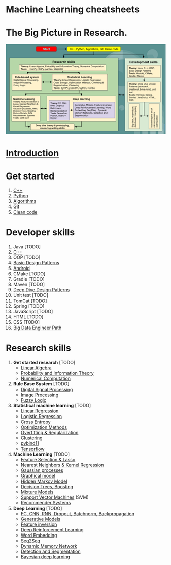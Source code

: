 # Machine Learning cheatsheets

# The Big Picture in Research.

![](images/The_Big_Picture_in_Research.svg "The Big Picture")

# [**Introduction**](https://www.notion.so/ideasbox/Introduction-5cf821f1ef1a41528791b82fe00f7d2b)

# **Get started**

1. [C++](https://www.notion.so/ideasbox/C-612821ddaa2b4f59b14ac93a7cbcf928)
2. [Python](https://www.notion.so/ideasbox/Python-e602ce66477642c9b5b245704e6cd386)
3. [Algorithms](https://www.notion.so/ideasbox/Algorithms-5624a4c3ba124151a66b5dba1944de76)
4. [Git](https://www.notion.so/ideasbox/Git-5fedcde8e0724758acf03dba9f20e55c)
5. [Clean code](https://www.notion.so/ideasbox/Clean-Code-1528cf41e0ce4a4cace7f1081e2336c6)

# **Developer skills**

1. Java [TODO]
2. [C++](https://www.notion.so/ideasbox/C-612821ddaa2b4f59b14ac93a7cbcf928)
3. OOP [TODO]
4. [Basic Design Patterns](https://www.notion.so/ideasbox/Basic-Design-Patterns-60543b66501443b68ed952028d9ebed8)
5. [Android](https://www.notion.so/ideasbox/Android-8e776458c7024f06b5552290c34f2391)
6. CMake [TODO]
7. Gradle [TODO]
8. Maven [TODO]
9. [Deep Dive  Design Patterns](https://www.notion.so/ideasbox/Deep-Dive-Design-Patterns-2177fec1095e4503aa6bcdd690dc861b)
10. Unit test [TODO]
11. TomCat [TODO]
12. Spring [TODO]
13. JavaScript [TODO]
14. HTML [TODO]
15. CSS [TODO]
16. [Big Data Engineer Path](https://www.notion.so/ideasbox/Big-Data-Engineer-Path-b072c0a9de0f4cbea9feeba97b48032a)

# **Research skills**

1. **Get started research** [TODO]
    - [Linear Algebra](https://www.notion.so/ideasbox/Linear-Algebra-26c6fe5dc62545658664a0419c2f2f77)
    - [Probability and Information Theory](https://www.notion.so/ideasbox/Probability-and-Information-Theory-a67ec2ba7a904f31bf1efce4f3ec509c)
    - [Numerical Computation](https://www.notion.so/ideasbox/Numerical-Computation-a0f5bd83d1fe4589918c609e43c63ccd)
2. **Rule Base System** [TODO]
    - [Digital Signal Processing](https://www.notion.so/ideasbox/Digital-Signal-Processing-58243d25e39b4aa7a2307272b9341fd0)
    - [Image Processing](https://www.notion.so/ideasbox/Image-Processing-f18d47416d744a51b4de874c9565cf11)
    - [Fuzzy Logic](https://www.notion.so/ideasbox/Fuzzy-Logic-c371692f3cfb4d10818669c0244b7115)
3. **Statistical machine learning** [TODO]
    - [Linear Regression](https://www.notion.so/ideasbox/Linear-Regression-5a63eea8cb6440a89d51d19695803e29)
    - [Logistic Regression](https://www.notion.so/ideasbox/Logistic-Regression-a83ff3aa5ea440f880476943a91b51dc)
    - [Cross Entropy](https://www.notion.so/ideasbox/Cross-Entropy-80287c6613ff417faf8de71c1a32fa81)
    - [Optimization Methods](https://www.notion.so/ideasbox/SGD-f6a694af47f94217a16d6950fd9813a1)
    - [Overfitting & Regularization](https://www.notion.so/ideasbox/Overfitting-Regularization-24cbafcaee6645ec92352d53f341cea6)
    - [Clustering](https://www.notion.so/ideasbox/Clustering-e5d21188bd6f4a269bf630c645f84577)
    - [pybind11](https://www.notion.so/ideasbox/pybind11-69977e341d8c4696a069a9eb21808b69)
    - [Tensorflow](https://www.notion.so/ideasbox/Tensorflow-de4d05fac8c4401fa4aeb52a444e1805)
4. **Machine Learning** [TODO]
    - [Feature Selection & Lasso](https://www.notion.so/ideasbox/Feature-Selection-Lasso-79139d52b381465cab0ebd89eeb65bc4)
    - [Nearest Neighbors & Kernel Regression](https://www.notion.so/ideasbox/Nearest-Neighbors-Kernel-Regression-7754d003103c40a98bcf2b1808309082)
    - [Gaussian processes](https://www.notion.so/ideasbox/Gaussian-processes-1b712076a512406da12c676df5c5962e)
    - [Graphical model](https://www.notion.so/ideasbox/Graphical-model-e9d73058accb42fb934039143c144498)
    - [Hidden Markov Model](https://www.notion.so/ideasbox/Hidden-Markov-Model-8e55ce3cbf0c4827a8f39f1c2f329ae2)
    - [Decision Trees, Boosting](https://www.notion.so/ideasbox/Decision-Trees-Boosting-8a29e60e78704938b68cbf296638fdfb)
    - [Mixture Models](https://www.notion.so/ideasbox/Mixture-Models-3260e541958c4bec8c66798756ea2d79)
    - [Support Vector Machines](https://www.notion.so/ideasbox/Support-Vector-Machines-c66b03de8b4a49dca568c8ca673ec370) (SVM)
    - [Recommender Systems](https://www.notion.so/ideasbox/Recommender-Systems-89c0649c74cb41d98e01f7e1a3946879)
5. **Deep Learning** [TODO]
    - [FC, CNN, RNN, Dropout, Batchnorm, Backpropagation](https://www.notion.so/ideasbox/FC-CNN-RNN-Dropout-Batchnorm-Backpropagation-551bb47095574574a4162c09c983ec58)
    - [Generative Models](https://www.notion.so/ideasbox/Generative-Models-4da6d064b02f41fda3a32facf32d22ec)
    - [Feature inversion](https://www.notion.so/ideasbox/Feature-inversion-aa91ef2235bd482aa21f19e6c4b96af2)
    - [Deep Reinforcement Learning](https://www.notion.so/ideasbox/Deep-Reinforcement-Learning-75e649a8239e4cdbbcb695fce9340ee1)
    - [Word Embedding](https://www.notion.so/ideasbox/Word-Embedding-ee311c03c74b416c99cea5cde8ca40b1)
    - [Seq2Seq](https://www.notion.so/ideasbox/Seq2Seq-d0220eef3495471daad385f92beac538)
    - [Dynamic Memory Network](https://www.notion.so/ideasbox/Dynamic-Memory-Network-32b59e03def54506a0406d053b22e09f)
    - [Detection and Segmentation](https://www.notion.so/ideasbox/Detection-and-Segmentation-407e17ab92e34afa80ad6dd6d82d9365)
    - [Bayesian deep learning](https://www.notion.so/ideasbox/Bayesian-deep-learning-a900bc1a1afa4fe4aeed5c41bc93239e)

